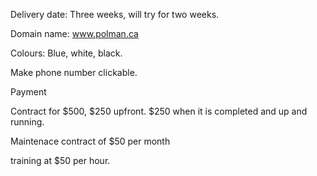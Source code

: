 Delivery date: Three weeks, will try for two weeks.

Domain name: www.polman.ca

Colours: Blue, white, black.

Make phone number clickable.

Payment

Contract for $500, $250 upfront.
$250 when it is completed and up and running.

Maintenace contract of $50 per month

training at $50 per hour.
